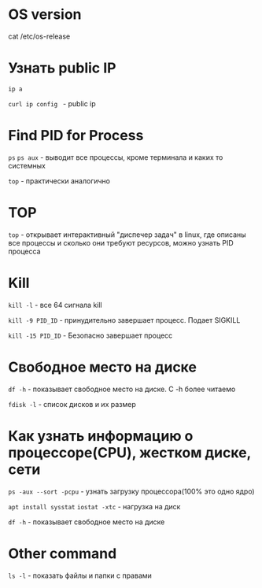 # OS version
cat /etc/os-release 

# Узнать public IP

`ip a`

`curl ip config ` - public ip


# Find PID for Process

`ps` `ps aux` - выводит все процессы, кроме терминала и каких то системных

`top` - практически аналогично

# TOP

`top` - открывает интерактивный "диспечер задач" в linux, где описаны все процессы и сколько они требуют ресурсов, можно узнать PID процесса


# Kill

`kill -l` - все 64 сигнала kill 

`kill -9 PID_ID` - принудительно завершает процесс. Подает SIGKILL

`kill -15 PID_ID` - Безопасно завершает процесс

# Cвободное место на диске

`df -h` - показывает свободное место на диске. С -h более читаемо

`fdisk -l` - список дисков и их размер


# Как узнать информацию о процессоре(CPU), жестком диске, сети

`ps -aux --sort -pcpu` - узнать загрузку процессора(100% это одно ядро)

`apt install sysstat`
`iostat -xtc` - нагрузка на диск

`df -h` - показывает свободное место на диске 


# Other command

`ls -l` - показать файлы и папки с правами
